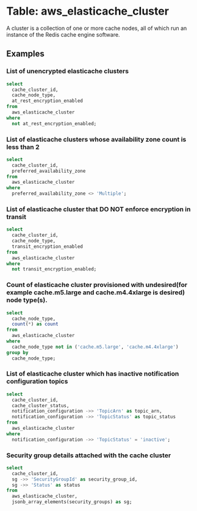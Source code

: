 # Table: aws_elasticache_cluster

A cluster is a collection of one or more cache nodes, all of which run an instance of the Redis cache engine software.

## Examples

### List of unencrypted elasticache clusters

```sql
select
  cache_cluster_id,
  cache_node_type,
  at_rest_encryption_enabled
from
  aws_elasticache_cluster
where
  not at_rest_encryption_enabled;
```


### List of elasticache clusters whose availability zone count is less than 2

```sql
select
  cache_cluster_id,
  preferred_availability_zone
from
  aws_elasticache_cluster
where
  preferred_availability_zone <> 'Multiple';
```


### List of elasticache cluster that DO NOT enforce encryption in transit

```sql
select
  cache_cluster_id,
  cache_node_type,
  transit_encryption_enabled
from
  aws_elasticache_cluster
where
  not transit_encryption_enabled;
```


### Count of elasticache cluster provisioned with undesired(for example cache.m5.large and cache.m4.4xlarge is desired) node type(s).

```sql
select
  cache_node_type,
  count(*) as count
from
  aws_elasticache_cluster
where
  cache_node_type not in ('cache.m5.large', 'cache.m4.4xlarge')
group by
  cache_node_type;
```


### List of elasticache cluster which has inactive notification configuration topics

```sql
select
  cache_cluster_id,
  cache_cluster_status,
  notification_configuration ->> 'TopicArn' as topic_arn,
  notification_configuration ->> 'TopicStatus' as topic_status
from
  aws_elasticache_cluster
where
  notification_configuration ->> 'TopicStatus' = 'inactive';
```


### Security group details attached with the cache cluster

```sql
select
  cache_cluster_id,
  sg ->> 'SecurityGroupId' as security_group_id,
  sg ->> 'Status' as status
from
  aws_elasticache_cluster,
  jsonb_array_elements(security_groups) as sg;
```